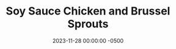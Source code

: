 ---
layout: post
title:  "Soy Sauce Chicken and Brussel Sprouts"
date:   2023-11-28 00:00:00 -0500
categories:
- Recipes
- Chicken
- Archive
permalink: /recipes/soy-sauce-chicken
image: /assets/Food/Chicken/Soy Sauce/soy-sauce-cover.jpg
ing: soysauce-ing
facts: soysauce-facts
section1: Chicken
start2: Frozen brussel sprouts, thawed
section2: Brussel Sprouts
start3: 
section3: 
start4: 
section4: 
start5: 
section5: 
Prep: 15
Rest: 
Cook: 30
Source1: 
Source2: 
whisk: https://s.samsungfood.com/VEnwR
tags: 
- roast
- simple
- asian
- cutlet
- breast
- bake
- gochujang
- marinade
Description: This dish is a perfect prepare ahead meal for an easy dinner. I called to marinate the chicken and sprouts, that way it's easier to put together come dinner time. This pairs well with a side of brown rice cooked in the same seasonings listed below.
Instructions: 
- Slice your chicken into evenly sliced thin cutlets, and add to a large bowl. Mix with the seasonings (soy sauce, gochujang, lemon, pepper, paprika, chili powder, and onion powder), and let marinade in the fridge for at least an hour<br><br>

- Meanwhile, prepare the brussel sprouts. Add them to a large bowl and mix with the seasonings (soy sauce, sesame oil, lemon juice, pepper, paprika, chili powder, and garlic powder). Marinate this in the fridge as well<br><br>

- When you're ready to cook, heat your oven to 400F and line 3 cookie sheets with parchment paper. Add the sprouts to one sheet, and the chicken to the other 2 (you might be able to squeeze all the chicken on to one sheet)<br><br>

- Roast the Brussel sprouts for 30 minutes. With 12 minutes left add the chicken to the oven. They should be done at the same time<br><br>
- <center><img src="/assets/Food/Chicken/Soy Sauce/soy-sauce-4.jpg" alt="" class="instruction-image"></center>
---
